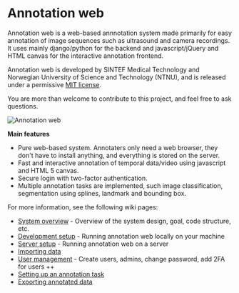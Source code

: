 Annotation web
====================================

Annotation web is a web-based annnotation system made primarily for easy annotation of 
image sequences such as ultrasound and camera recordings.
It uses mainly django/python for the backend and javascript/jQuery and HTML canvas for 
the interactive annotation frontend.

Annotation web is developed by SINTEF Medical Technology and Norwegian University of Science and Technology (NTNU), and is released under a permissive [MIT license](https://github.com/smistad/annotationweb/blob/master/LICENSE.md).

You are more than welcome to contribute to this project, and feel free to ask questions.

![Annotation web](https://github.com/smistad/annotationweb/wiki/images/annotationweb.png)

**Main features**
* Pure web-based system. Annotaters only need a web browser, they don't have to install anything, and everything is stored on the server.
* Fast and interactive annotation of temporal data/video using javascript and HTML 5 canvas.
* Secure login with two-factor authentication.
* Multiple annotation tasks are implemented, such image classification, segmentation using splines, landmark and bounding box.

For more information, see the following wiki pages:
* [System overview](https://github.com/smistad/annotationweb/wiki/System-overview) - Overview of the system design, goal, code structure, etc.
* [Development setup](https://github.com/smistad/annotationweb/wiki/Development-setup) - Running annotation web locally on your machine
* [Server setup](https://github.com/smistad/annotationweb/wiki/Server-setup) - Running annotation web on a server
* [Importing data](https://github.com/smistad/annotationweb/wiki/Importing-data)
* [User management](https://github.com/smistad/annotationweb/wiki/User-management) - Create users, admins, change password, add 2FA for users ++
* [Setting up an annotation task](https://github.com/smistad/annotationweb/wiki/Setup-annotation-task)
* [Exporting annotated data](https://github.com/smistad/annotationweb/wiki/Export-annotations)
